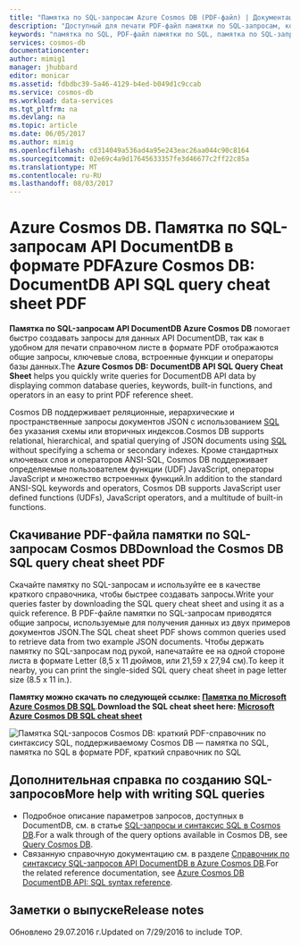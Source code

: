 ```yaml
---
title: "Памятка по SQL-запросам Azure Cosmos DB (PDF-файл) | Документация Майкрософт"
description: "Доступный для печати PDF-файл памятки по SQL-запросам, который поможет использовать синтаксис SQL в Azure Cosmos DB для выполнения запросов к документам JSON в базе данных — краткий справочник по SQL"
keywords: "памятка по SQL, PDF-файл памятки по SQL, памятка по SQL-запросам"
services: cosmos-db
documentationcenter: 
author: mimig1
manager: jhubbard
editor: monicar
ms.assetid: fdbdbc39-5a46-4129-b4ed-b049d1c9ccab
ms.service: cosmos-db
ms.workload: data-services
ms.tgt_pltfrm: na
ms.devlang: na
ms.topic: article
ms.date: 06/05/2017
ms.author: mimig
ms.openlocfilehash: cd314049a536ad4a95e243eac26aa044c90c8164
ms.sourcegitcommit: 02e69c4a9d17645633357fe3d46677c2ff22c85a
ms.translationtype: MT
ms.contentlocale: ru-RU
ms.lasthandoff: 08/03/2017
---
```

# <a name="azure-cosmos-db-documentdb-api-sql-query-cheat-sheet-pdf"></a><span data-ttu-id="eb5b1-104">Azure Cosmos DB. Памятка по SQL-запросам API DocumentDB в формате PDF</span><span class="sxs-lookup"><span data-stu-id="eb5b1-104">Azure Cosmos DB: DocumentDB API SQL query cheat sheet PDF</span></span>
<span data-ttu-id="eb5b1-105">**Памятка по SQL-запросам API DocumentDB Azure Cosmos DB** помогает быстро создавать запросы для данных API DocumentDB, так как в удобном для печати справочном листе в формате PDF отображаются общие запросы, ключевые слова, встроенные функции и операторы базы данных.</span><span class="sxs-lookup"><span data-stu-id="eb5b1-105">The **Azure Cosmos DB: DocumentDB API SQL Query Cheat Sheet** helps you quickly write queries for DocumentDB API data by displaying common database queries, keywords, built-in functions, and operators in an easy to print PDF reference sheet.</span></span> 

<span data-ttu-id="eb5b1-106">Cosmos DB поддерживает реляционные, иерархические и пространственные запросы документов JSON с использованием [SQL](documentdb-sql-query.md) без указания схемы или вторичных индексов.</span><span class="sxs-lookup"><span data-stu-id="eb5b1-106">Cosmos DB supports relational, hierarchical,  and spatial querying of JSON documents using [SQL](documentdb-sql-query.md) without specifying a schema or secondary indexes.</span></span> <span data-ttu-id="eb5b1-107">Кроме стандартных ключевых слов и операторов ANSI-SQL, Cosmos DB поддерживает определяемые пользователем функции (UDF) JavaScript, операторы JavaScript и множество встроенных функций.</span><span class="sxs-lookup"><span data-stu-id="eb5b1-107">In addition to the standard ANSI-SQL keywords and operators, Cosmos DB supports JavaScript user defined functions (UDFs), JavaScript operators, and a multitude of built-in functions.</span></span>

## <a name="download-the-cosmos-db-sql-query-cheat-sheet-pdf"></a><span data-ttu-id="eb5b1-108">Скачивание PDF-файла памятки по SQL-запросам Cosmos DB</span><span class="sxs-lookup"><span data-stu-id="eb5b1-108">Download the Cosmos DB SQL query cheat sheet PDF</span></span>
<span data-ttu-id="eb5b1-109">Скачайте памятку по SQL-запросам и используйте ее в качестве краткого справочника, чтобы быстрее создавать запросы.</span><span class="sxs-lookup"><span data-stu-id="eb5b1-109">Write your queries faster by downloading the SQL query cheat sheet and using it as a quick reference.</span></span> <span data-ttu-id="eb5b1-110">В PDF-файле памятки по SQL-запросам приводятся общие запросы, используемые для получения данных из двух примеров документов JSON.</span><span class="sxs-lookup"><span data-stu-id="eb5b1-110">The SQL cheat sheet PDF shows common queries used to retrieve data from two example JSON documents.</span></span> <span data-ttu-id="eb5b1-111">Чтобы держать памятку по SQL-запросам под рукой, напечатайте ее на одной стороне листа в формате Letter (8,5 x 11 дюймов, или 21,59 x 27,94 см).</span><span class="sxs-lookup"><span data-stu-id="eb5b1-111">To keep it nearby, you can print the single-sided SQL query cheat sheet in page letter size (8.5 x 11 in.).</span></span>

<span data-ttu-id="eb5b1-112">**Памятку можно скачать по следующей ссылке: [Памятка по Microsoft Azure Cosmos DB SQL](http://go.microsoft.com/fwlink/?LinkId=623215)**.</span><span class="sxs-lookup"><span data-stu-id="eb5b1-112">**Download the SQL cheat sheet here: [Microsoft Azure Cosmos DB SQL cheat sheet](http://go.microsoft.com/fwlink/?LinkId=623215)**</span></span>

![Памятка SQL-запросов Cosmos DB: краткий PDF-справочник по синтаксису SQL, поддерживаемому Cosmos DB — памятка по SQL, памятка по SQL в формате PDF, краткий справочник по SQL][cheat-sheet]

[cheat-sheet]: ./media/documentdb-sql-query-cheat-sheet/microsoft-documentdb-sql-query-cheat-sheet-v4.png


## <a name="more-help-with-writing-sql-queries"></a><span data-ttu-id="eb5b1-114">Дополнительная справка по созданию SQL-запросов</span><span class="sxs-lookup"><span data-stu-id="eb5b1-114">More help with writing SQL queries</span></span>
* <span data-ttu-id="eb5b1-115">Подробное описание параметров запросов, доступных в DocumentDB, см. в статье [SQL-запросы и синтаксис SQL в Cosmos DB](documentdb-sql-query.md).</span><span class="sxs-lookup"><span data-stu-id="eb5b1-115">For a walk through of the query options available in Cosmos DB, see [Query Cosmos DB](documentdb-sql-query.md).</span></span>
* <span data-ttu-id="eb5b1-116">Связанную справочную документацию см. в разделе [Справочник по синтаксису SQL-запросов API DocumentDB в Azure Cosmos DB](https://msdn.microsoft.com/library/azure/dn782250.aspx).</span><span class="sxs-lookup"><span data-stu-id="eb5b1-116">For the related reference documentation, see [Azure Cosmos DB DocumentDB API: SQL syntax reference](https://msdn.microsoft.com/library/azure/dn782250.aspx).</span></span>

## <a name="release-notes"></a><span data-ttu-id="eb5b1-117">Заметки о выпуске</span><span class="sxs-lookup"><span data-stu-id="eb5b1-117">Release notes</span></span>
<span data-ttu-id="eb5b1-118">Обновлено 29.07.2016 г.</span><span class="sxs-lookup"><span data-stu-id="eb5b1-118">Updated on 7/29/2016 to include TOP.</span></span>

